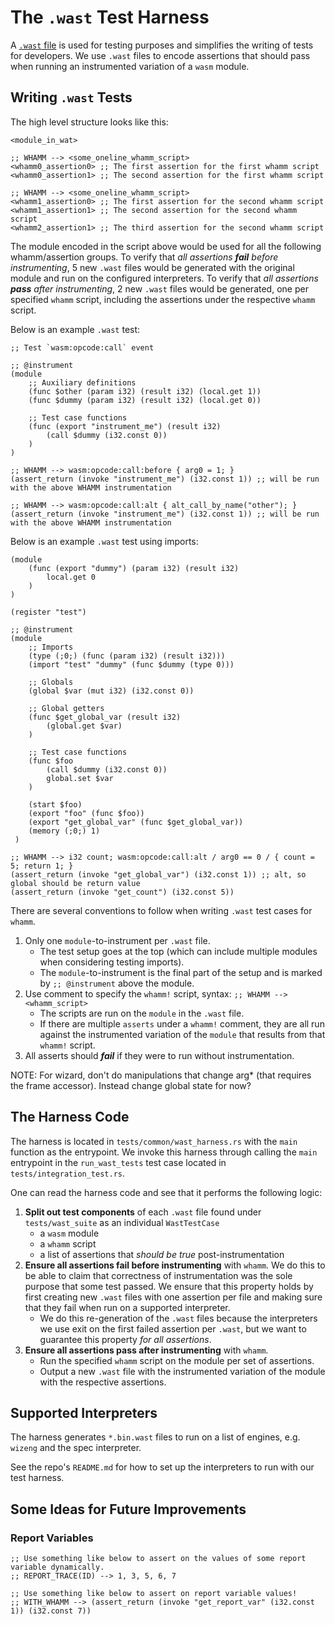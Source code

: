 # The `.wast` Test Harness #

A [`.wast` file](https://webassembly.js.org/docs/contrib-wat-vs-wast.html#:~:text=WAST%20is%20a%20superset%20of,easier%20to%20write%20by%20hand) is used for testing purposes and simplifies the writing of tests for developers.
We use `.wast` files to encode assertions that should pass when running an instrumented variation of a `wasm` module.

## Writing `.wast` Tests ##

The high level structure looks like this:
```
<module_in_wat>

;; WHAMM --> <some_oneline_whamm_script>
<whamm0_assertion0> ;; The first assertion for the first whamm script
<whamm0_assertion1> ;; The second assertion for the first whamm script

;; WHAMM --> <some_oneline_whamm_script>
<whamm1_assertion0> ;; The first assertion for the second whamm script
<whamm1_assertion1> ;; The second assertion for the second whamm script
<whamm2_assertion1> ;; The third assertion for the second whamm script
```

The module encoded in the script above would be used for all the following whamm/assertion groups.
To verify that _all assertions **fail** before instrumenting_, 5 new `.wast` files would be generated with the original module and run on the configured interpreters.
To verify that _all assertions **pass** after instrumenting_, 2 new `.wast` files would be generated, one per specified `whamm` script, including the assertions under the respective `whamm` script.

Below is an example `.wast` test:
```webassembly
;; Test `wasm:opcode:call` event

;; @instrument
(module
    ;; Auxiliary definitions
    (func $other (param i32) (result i32) (local.get 1))
    (func $dummy (param i32) (result i32) (local.get 0))

    ;; Test case functions
    (func (export "instrument_me") (result i32)
        (call $dummy (i32.const 0))
    )
)

;; WHAMM --> wasm:opcode:call:before { arg0 = 1; }
(assert_return (invoke "instrument_me") (i32.const 1)) ;; will be run with the above WHAMM instrumentation

;; WHAMM --> wasm:opcode:call:alt { alt_call_by_name("other"); }
(assert_return (invoke "instrument_me") (i32.const 1)) ;; will be run with the above WHAMM instrumentation
```

Below is an example `.wast` test using imports:
```webassembly
(module
    (func (export "dummy") (param i32) (result i32)
        local.get 0
    )
)

(register "test")

;; @instrument
(module
    ;; Imports
    (type (;0;) (func (param i32) (result i32)))
    (import "test" "dummy" (func $dummy (type 0)))

    ;; Globals
    (global $var (mut i32) (i32.const 0))

    ;; Global getters
    (func $get_global_var (result i32)
        (global.get $var)
    )

    ;; Test case functions
    (func $foo
        (call $dummy (i32.const 0))
        global.set $var
    )

    (start $foo)
    (export "foo" (func $foo))
    (export "get_global_var" (func $get_global_var))
    (memory (;0;) 1)
 )
 
;; WHAMM --> i32 count; wasm:opcode:call:alt / arg0 == 0 / { count = 5; return 1; }
(assert_return (invoke "get_global_var") (i32.const 1)) ;; alt, so global should be return value
(assert_return (invoke "get_count") (i32.const 5))
```

There are several conventions to follow when writing `.wast` test cases for `whamm`.
1. Only one `module`-to-instrument per `.wast` file.
   - The test setup goes at the top (which can include multiple modules when considering testing imports).
   - The `module`-to-instrument is the final part of the setup and is marked by `;; @instrument` above the module.
2. Use comment to specify the `whamm!` script, syntax: `;; WHAMM --> <whamm_script>`
   - The scripts are run on the `module` in the `.wast` file.
   - If there are multiple `asserts` under a `whamm!` comment, they are all run against the instrumented variation of the `module` that results from that `whamm!` script.
3. All asserts should _**fail**_ if they were to run without instrumentation.

NOTE: For wizard, don't do manipulations that change arg* (that requires the frame accessor). Instead change global state for now?


## The Harness Code ##

The harness is located in `tests/common/wast_harness.rs` with the `main` function as the entrypoint.
We invoke this harness through calling the `main` entrypoint in the `run_wast_tests` test case located in `tests/integration_test.rs`.

One can read the harness code and see that it performs the following logic:
1. **Split out test components** of each `.wast` file found under `tests/wast_suite` as an individual `WastTestCase`
   - a `wasm` module
   - a `whamm` script
   - a list of assertions that _should be true_ post-instrumentation
2. **Ensure all assertions fail before instrumenting** with `whamm`.
   We do this to be able to claim that correctness of instrumentation was the sole purpose that some test passed.
   We ensure that this property holds by first creating new `.wast` files with one assertion per file and making sure that they fail when run on a supported interpreter.
   - We do this re-generation of the `.wast` files because the interpreters we use exit on the first failed assertion per `.wast`, but we want to guarantee this property _for all assertions_.
3. **Ensure all assertions pass after instrumenting** with `whamm`.
   - Run the specified `whamm` script on the module per set of assertions.
   - Output a new `.wast` file with the instrumented variation of the module with the respective assertions.

## Supported Interpreters ##

The harness generates `*.bin.wast` files to run on a list of engines, e.g. `wizeng` and the spec interpreter.

See the repo's `README.md` for how to set up the interpreters to run with our test harness.

## Some Ideas for Future Improvements ##

### Report Variables ###
```webassembly
;; Use something like below to assert on the values of some report variable dynamically.
;; REPORT_TRACE(ID) --> 1, 3, 5, 6, 7

;; Use something like below to assert on report variable values!
;; WITH_WHAMM --> (assert_return (invoke "get_report_var" (i32.const 1)) (i32.const 7))
```
